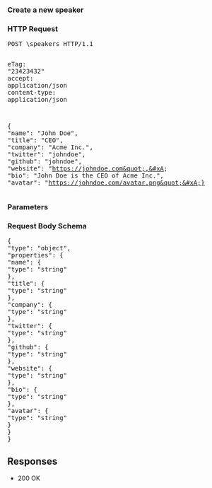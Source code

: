 <!DOCTYPE html><html><head><title>Create a new speaker</title><link rel="stylesheet" href="../OpenApi.css"/><meta charset="utf-8"/><meta name="viewport" content="width=device-width, initial-scale=1"/></head><body><article><section  class="requestOverview"><h1  class="requestSummary">Create a new speaker</h1><p  class="requestDescription"></p></section><section  class="http"><h3>HTTP Request</h3><pre  class="httpExample"><span  class="requestLine">POST</span> <span  class="httpTarget">\speakers</span> <span  class="httpVersion">HTTP/1.1</span>
<span  class="headerLine">eTag</span>: <span  class="headerValue">"23423432"</span>
<span  class="headerLine">accept</span>: <span  class="headerValue">application/json</span>
<span  class="headerLine">content-type</span>: <span  class="headerValue">application/json</span>

{&#xA;  &quot;name&quot;: &quot;John Doe&quot;,&#xA;  &quot;title&quot;: &quot;CEO&quot;,&#xA;  &quot;company&quot;: &quot;Acme Inc.&quot;,&#xA;  &quot;twitter&quot;: &quot;johndoe&quot;,&#xA;  &quot;github&quot;: &quot;johndoe&quot;,&#xA;  &quot;website&quot;: &quot;https://johndoe.com&quot;,&#xA;  &quot;bio&quot;: &quot;John Doe is the CEO of Acme Inc.&quot;,&#xA;  &quot;avatar&quot;: &quot;https://johndoe.com/avatar.png&quot;&#xA;}</pre></section><dl  class="parameters"><h3>Parameters</h3></dl><section  class="requestContent"><h3>Request Body Schema</h3><pre  class="schema">{&#xA;  &quot;type&quot;: &quot;object&quot;,&#xA;  &quot;properties&quot;: {&#xA;    &quot;name&quot;: {&#xA;      &quot;type&quot;: &quot;string&quot;&#xA;    },&#xA;    &quot;title&quot;: {&#xA;      &quot;type&quot;: &quot;string&quot;&#xA;    },&#xA;    &quot;company&quot;: {&#xA;      &quot;type&quot;: &quot;string&quot;&#xA;    },&#xA;    &quot;twitter&quot;: {&#xA;      &quot;type&quot;: &quot;string&quot;&#xA;    },&#xA;    &quot;github&quot;: {&#xA;      &quot;type&quot;: &quot;string&quot;&#xA;    },&#xA;    &quot;website&quot;: {&#xA;      &quot;type&quot;: &quot;string&quot;&#xA;    },&#xA;    &quot;bio&quot;: {&#xA;      &quot;type&quot;: &quot;string&quot;&#xA;    },&#xA;    &quot;avatar&quot;: {&#xA;      &quot;type&quot;: &quot;string&quot;&#xA;    }&#xA;  }&#xA;}</pre></section><section  class="responses"><h2>Responses</h2><ul  class="responses"><li  class="response"><span  class="statusLine">200</span> <span  class="statusDescription">OK</span></li></ul></section></article></body></html>